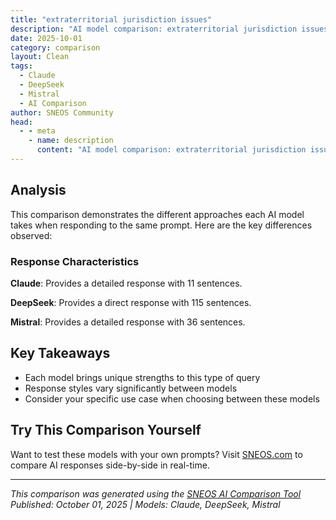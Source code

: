 ```yaml
---
title: "extraterritorial jurisdiction issues"
description: "AI model comparison: extraterritorial jurisdiction issues..."
date: 2025-10-01
category: comparison
layout: Clean
tags:
  - Claude
  - DeepSeek
  - Mistral
  - AI Comparison
author: SNEOS Community
head:
  - - meta
    - name: description
      content: "AI model comparison: extraterritorial jurisdiction issues..."
---
```


<ChatComparison
  title="extraterritorial jurisdiction issues"
  prompt="extraterritorial jurisdiction issues"
  :responses='{
    "Claude": "Extraterritorial jurisdiction involves one state\u0027s ability to apply its laws beyond its territorial boundaries. This complex area of international law raises several key issues:\n\n## Types of Extraterritorial Jurisdiction\n\n**Prescriptive Jurisdiction**\n- Power to make laws applicable to persons/conduct outside the state\n- Most contentious form of extraterritorial reach\n\n**Enforcement Jurisdiction** \n- Authority to investigate, prosecute, and punish violations\n- Generally limited to territorial boundaries without consent\n\n**Adjudicative Jurisdiction**\n- Courts\u0027 power to hear cases with foreign elements\n- Subject to due process and international comity principles\n\n## Common Legal Bases\n\n**Effects Doctrine**\n- Laws apply when foreign conduct produces substantial effects domestically\n- Widely used in antitrust and securities regulation\n\n**Nationality Principle**\n- States regulate their nationals\u0027 conduct abroad\n- Both active (perpetrator) and passive (victim) nationality\n\n**Protective Principle**\n- Jurisdiction over foreign acts threatening national security/interests\n\n**Universal Jurisdiction**\n- For crimes of universal concern (genocide, piracy, terrorism)\n\n## Major Problem Areas\n\n**Conflicting Laws**\n- Multiple states claiming jurisdiction over same conduct\n- Inconsistent legal requirements creating compliance dilemmas\n\n**Sovereignty Tensions**\n- Perceived interference in other states\u0027 domestic affairs\n- Diplomatic protests and retaliatory measures\n\n**Enforcement Challenges**\n- Difficulty obtaining evidence and witnesses abroad\n- Limited ability to compel compliance without cooperation\n\n## Contemporary Examples\n\n**U.S. Securities Laws**\n- SEC enforcement against foreign companies on U.S. exchanges\n- Extraterritorial application of anti-fraud provisions\n\n**GDPR (EU)**\n- Applies to any processing of EU residents\u0027 data globally\n- Significant fines for non-EU companies\n\n**Anti-Corruption Laws**\n- FCPA (U.S.) and similar laws reaching overseas conduct\n- Prosecution of foreign nationals for third-country activities\n\n**Sanctions Regimes**\n- Secondary sanctions affecting non-U.S. entities\n- Conflicts with EU \u0022blocking statutes\u0022\n\n## Limiting Principles\n\n**Comity**\n- Respect for other nations\u0027 sovereignty and interests\n- Balancing test considering various factors\n\n**Reasonableness Standard**\n- Genuine connection between regulating state and conduct\n- Proportionality of assertion to legitimate interests\n\n**Treaty Limitations**\n- Bilateral agreements on mutual legal assistance\n- Multilateral frameworks governing specific areas\n\n## Current Challenges\n\n**Digital Economy**\n- Difficulty determining location of online activities\n- Data localization vs. free flow of information\n\n**Multinational Corporations**\n- Complex corporate structures spanning multiple jurisdictions\n- Parent company liability for subsidiary actions\n\n**Human Rights**\n- Corporate accountability for overseas operations\n- Alien Tort Statute and similar mechanisms\n\n**Climate Change**\n- Transnational litigation over global emissions\n- Extraterritorial environmental regulations\n\nWould you like me to elaborate on any particular aspect of extraterritorial jurisdiction or discuss specific cases/examples?",
    "DeepSeek": "Of course. This is a complex and fascinating area of law. Extraterritorial jurisdiction (ETJ) refers to the legal ability of a state to exercise its power beyond its territorial borders. The core principle of international law is **territorial sovereignty**\u2014a state\u0027s supreme authority within its own borders. ETJ is the exception to this rule, and it\u0027s a major source of diplomatic friction and legal conflict.\n\nHere\u2019s a breakdown of the key issues, principles, and real-world examples.\n\n### The Five Traditional Principles of Extraterritorial Jurisdiction\n\nInternational law has developed several bases upon which a state can claim jurisdiction outside its territory. A claim is stronger when it aligns with one or more of these principles.\n\n1.  **The Territorial Principle:** The most common and least controversial basis.\n    *   **Subjective Territoriality:** Jurisdiction over crimes that *begin* within the state but are completed or have effects abroad (e.g., firing a gun across a border).\n    *   **Objective Territoriality:** Jurisdiction over crimes that are *completed* within the state or have *substantial effects* within the state, even if planned abroad. This is a major source of ETJ.\n\n2.  **The Nationality Principle:** A state has jurisdiction over its own nationals, regardless of where they are in the world. This is commonly used for crimes like treason, tax evasion, and, increasingly, for serious crimes like sex tourism.\n\n3.  **The Protective Principle:** A state can assert jurisdiction over conduct outside its territory that threatens its national security, territorial integrity, or essential government functions (e.g., counterfeiting its currency, espionage, terrorist plots against its embassies).\n\n4.  **The Passive Personality Principle:** A state can assert jurisdiction over crimes committed against its nationals abroad. While once controversial, it has gained wider acceptance, especially in cases of terrorism and hostage-taking.\n\n5.  **The Universality Principle:** The most expansive basis. Any state can exercise jurisdiction over an individual for certain heinous crimes that are considered crimes against the international community as a whole, regardless of where the crime was committed or the nationality of the perpetrator or victim. Examples include piracy, war crimes, crimes against humanity, and genocide.\n\n---\n\n### Key Areas of Conflict and Modern Issues\n\nThe theoretical principles are clear, but their application creates significant problems.\n\n#### 1. **U.S. Law: The Long Arm of American Regulation**\nThe United States is the most prolific user of ETJ, leading to frequent conflicts.\n*   **Antitrust \u0026 Sanctions Laws:** U.S. courts have applied the **\u0022effects doctrine\u0022** (a form of objective territoriality) to prosecute foreign companies for anti-competitive conduct that affects the U.S. market. Landmark cases like *United States v. Aluminum Co. of America (Alcoa)* established this.\n*   **Foreign Corrupt Practices Act (FCPA):** The U.S. prosecutes foreign companies and individuals for bribery of foreign officials if they have any connection to the U.S. (e.g., using U.S. banking systems, being listed on a U.S. stock exchange).\n*   **Economic Sanctions:** The U.S. has penalized foreign banks and companies for doing business with sanctioned countries (like Iran or Russia), even when those transactions occur entirely outside the U.S. and in other currencies. This is often justified under the protective principle.\n\n**The Conflict:** Other states (like those in the EU) view this as an overreach and a violation of their own sovereignty. They have enacted **\u0022blocking statutes\u0022** that forbid their companies from complying with certain U.S. extraterritorial laws.\n\n#### 2. **Cybercrime and the Digital World**\nThe internet obliterates physical borders, creating a jurisdictional nightmare.\n*   **Location of Data:** If a U.S. company stores user data on servers in Ireland, does the U.S. government have the right to compel the company to hand it over? (This was the core issue in the *Microsoft Ireland* case).\n*   **Hacking:** A hacker in Country A attacks a system in Country B, routing their traffic through servers in Country C. Which country has jurisdiction?\n*   **Speech \u0026 Censorship:** A country (e.g., China, Iran) seeks to apply its censorship laws to content hosted abroad but accessible within its borders.\n\n#### 3. **Human Rights and International Crimes**\n*   **Universal Jurisdiction:** Some countries (e.g., Germany, Spain, Belgium) have laws allowing them to prosecute individuals for international crimes like torture and genocide, even with no connection to the country. This can be politically explosive.\n*   **Alien Tort Statute (ATS) in the U.S.:** For a time, this 1789 law allowed foreign victims of human rights abuses to sue perpetrators in U.S. federal courts. Its scope has been significantly limited by recent Supreme Court rulings (e.g., *Kiobel v. Royal Dutch Petroleum*), which created a high bar for claims to \u0022touch and concern\u0022 the United States.\n\n#### 4. **Labor and Environmental Law**\nThere is a growing trend to hold multinational corporations accountable for the actions of their subsidiaries and supply chains abroad.\n*   **Modern Slavery Acts:** Laws in the UK and Australia require large companies to report on steps they are taking to prevent modern slavery in their global supply chains.\n*   **Duty of Vigilance Laws:** France has a pioneering law that creates a legally binding duty for large companies to identify and prevent human rights and environmental risks in their global operations.\n\n---\n\n### The Principle of Reasonableness and Comity\n\nTo manage these conflicts, courts and states often rely on two key concepts:\n\n*   **Reasonableness:** A state should not exercise jurisdiction where such exercise would be unreasonable. Factors include the link between the state and the regulated activity, the connections to other states, the international system\u0027s interests, and the potential for conflict.\n*   **Comity:** This is not a rule of law but a principle of mutual respect and deference. It encourages states to voluntarily refrain from exercising jurisdiction in cases where another state has a stronger or more appropriate interest.\n\n### Notable Examples\n\n*   **The EU\u0027s GDPR:** The EU\u0027s data protection regulation applies to any organization worldwide that offers goods or services to, or monitors the behavior of, individuals in the EU. This is a clear and deliberate use of ETJ.\n*   **Arrest of Huawei\u0027s CFO, Meng Wanzhou (Canada, 2018):** Meng was arrested in Canada on a U.S. extradition request for allegedly violating U.S. sanctions against Iran. China viewed this as a political abuse of ETJ, leading to a major diplomatic crisis.\n*   **Yahoo! France Case (2000):** A French court ordered Yahoo! to block French users from accessing auctions of Nazi memorabilia on its U.S.-based website, applying French hate speech laws extraterritorially.\n\n### Conclusion\n\nExtraterritorial jurisdiction is a critical but contentious tool in an interconnected world. It allows states to combat global threats like terrorism, cybercrime, and corporate malfeasance. However, its exercise is a constant balancing act between a state\u0027s legitimate interests and the fundamental principle of sovereign equality among nations. The key challenge for the 21st century is to develop clearer international rules and norms to manage this jurisdictional overlap and prevent it from escalating into trade wars and diplomatic standoffs.",
    "Mistral": "Extraterritorial jurisdiction refers to the legal authority of a state to exercise its laws and regulations beyond its territorial boundaries. This concept can raise several complex issues, particularly in the context of international law and relations. Here are some key issues related to extraterritorial jurisdiction:\n\n1. **Sovereignty and Non-Interference**:\n   - **Sovereignty**: Extraterritorial jurisdiction can be seen as an infringement on the sovereignty of other states. Each state has the right to govern within its own territory without external interference.\n   - **Non-Interference**: The principle of non-interference in the internal affairs of other states is a cornerstone of international relations. Extraterritorial jurisdiction can be perceived as a violation of this principle.\n\n2. **Legal Basis**:\n   - **Territorial Principle**: This principle holds that a state has jurisdiction over acts that occur within its territory. Extraterritorial jurisdiction extends this principle beyond national borders.\n   - **Nationality Principle**: This principle allows a state to exercise jurisdiction over its citizens, regardless of where they are located.\n   - **Protective Principle**: This principle allows a state to exercise jurisdiction over acts that threaten its national security or essential interests.\n   - **Universal Jurisdiction**: This principle allows a state to exercise jurisdiction over certain crimes, such as genocide, war crimes, and crimes against humanity, regardless of where they occur or the nationality of the perpetrator.\n\n3. **Conflict of Laws**:\n   - **Jurisdictional Conflicts**: When multiple states claim jurisdiction over the same matter, conflicts can arise. This is particularly common in areas like cybercrime, where the location of the crime and the perpetrator may be difficult to determine.\n   - **Double Jeopardy**: There is a risk of double jeopardy, where an individual may be prosecuted for the same crime in multiple jurisdictions.\n\n4. **Enforcement Challenges**:\n   - **Extradition**: Enforcing extraterritorial jurisdiction often requires the cooperation of other states, which may not always be forthcoming. Extradition treaties and mutual legal assistance agreements are crucial in this regard.\n   - **Logistical Issues**: Collecting evidence, conducting investigations, and enforcing judgments in foreign jurisdictions can be logistically challenging and costly.\n\n5. **Human Rights and Due Process**:\n   - **Fair Trial**: Ensuring that individuals subject to extraterritorial jurisdiction receive a fair trial can be difficult, especially if the legal systems of the involved states differ significantly.\n   - **Human Rights Protections**: Extraterritorial jurisdiction must be exercised in a manner that respects international human rights standards.\n\n6. **Economic and Trade Issues**:\n   - **Antitrust Laws**: Extraterritorial application of antitrust laws can lead to conflicts between states, particularly when multinational corporations are involved.\n   - **Intellectual Property**: Enforcing intellectual property rights across borders can be complex and contentious.\n\n7. **Cybersecurity and Digital Jurisdiction**:\n   - **Data Protection**: With the increasing digitalization of society, issues related to data protection and privacy have become more prominent. Extraterritorial jurisdiction in this area can be particularly challenging due to the global nature of the internet.\n   - **Cybercrime**: Combating cybercrime often requires international cooperation and the extraterritorial application of laws.\n\n8. **Environmental Issues**:\n   - **Transboundary Pollution**: Environmental issues, such as transboundary pollution, may require extraterritorial jurisdiction to effectively address the problem.\n   - **Climate Change**: Addressing climate change may necessitate extraterritorial jurisdiction to regulate activities that contribute to global warming.\n\nAddressing these issues requires a delicate balance between national interests, international cooperation, and respect for the sovereignty of other states. International treaties, agreements, and legal frameworks play a crucial role in managing extraterritorial jurisdiction effectively."
  }'
  published-date="23:29"
/>

## Analysis

This comparison demonstrates the different approaches each AI model takes when responding to the same prompt. Here are the key differences observed:

### Response Characteristics

**Claude**: Provides a detailed response with 11 sentences. 

**DeepSeek**: Provides a direct response with 115 sentences. 

**Mistral**: Provides a detailed response with 36 sentences. 

## Key Takeaways

- Each model brings unique strengths to this type of query
- Response styles vary significantly between models
- Consider your specific use case when choosing between these models

## Try This Comparison Yourself

Want to test these models with your own prompts? Visit [SNEOS.com](https://sneos.com) to compare AI responses side-by-side in real-time.

---

*This comparison was generated using the [SNEOS AI Comparison Tool](https://sneos.com)*
*Published: October 01, 2025 | Models: Claude, DeepSeek, Mistral*

